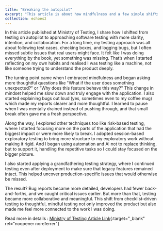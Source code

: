 ```yaml
---
title: "Breaking the autopilot"
excerpt: "This article is about how mindfulness and a few simple shifts helped me stop testing like a machine. I started focusing more on what I was testing and why it mattered, and that not only helped me catch bugs earlier but also made it easier to collaborate with developers."
collection: echoes2
---
```



In this article published at Ministry of Testing, I share how I shifted from testing on autopilot to approaching software testing with more clarity, intention, and collaboration. For a long time, my testing approach was all about following test cases, checking boxes, and logging bugs, but I often missed subtle issues that real users might face. It felt like I was doing everything by the book, yet something was missing. That’s when I started reflecting on my own habits and realised I was testing like a machine, not like someone trying to understand the product deeply.

The turning point came when I embraced mindfulness and began asking more thoughtful questions like "What if the user does something unexpected?" or "Why does this feature behave this way?" This change in mindset helped me slow down and truly engage with the application. I also started explaining bugs out loud (yes, sometimes even to my coffee mug) which made my reports clearer and more thoughtful. I learned to pause when I was mentally drained instead of pushing through, and that small break often gave me a fresh perspective.

Along the way, I explored other techniques too like risk-based testing, where I started focusing more on the parts of the application that had the biggest impact or were more likely to break. I adopted session-based exploratory testing to bring more structure to my exploratory work without making it rigid. And I began using automation and AI not to replace thinking, but to support it, handling the repetitive tasks so I could stay focused on the bigger picture.

I also started applying a grandfathering testing strategy, where I continued testing even after deployment to make sure that legacy features remained intact. This helped uncover production-specific issues that would otherwise be missed.

The result? Bug reports became more detailed, developers had fewer back-and-forths, and we caught critical issues earlier. But more than that, testing became more collaborative and meaningful. This shift from checklist-driven testing to thoughtful, mindful testing not only improved the product but also made me feel more connected to the work I was doing.

Read more in details :  [Ministry of Testing Article Link](https://www.ministryoftesting.com/articles/breaking-the-autopilot-how-i-stopped-testing-software-like-a-machine){:target="_blank" rel="noopener noreferrer"}